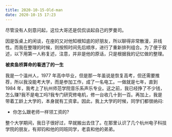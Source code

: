 ```yaml
---
title: 2020-10-15-Old-man
date: 2020-10-15 17:23
---
```

尽管没有人刻意问起，这位大哥还是侃侃谈起自己的罗曼司。

因是饭桌上的闲谈，在座的又对他知根知底的好朋友，所以聊得非常散漫，非线性。而我在整理的时候，则按照时间先后顺序，进行了重新排列组合。为了便于叙述，以下用第一人称复述，注意，并非是他的原话，只是根据我的记忆做的整理。

**被卖鱼桥算命的看透了的一生**

我是一个温州人，1977 年高中毕业，但是那一年虽说是恢复高考，但还需要推荐，所以我没能考大学，而是参加工作，成了一名电工。一做就是七年，直到 1984 年，我考上了杭州师范学院音乐系声乐专业。这之前，我已经挣了不少钱，怎么赚?我不是电工吗?我专门研究修电机，修一台收几十到一百。再加上，我是带着工龄上大学的，本身就有工资拿。因此，我上大学的时候，同学们都很纳闷:

- 你怎么跟老师一样领工资的?

整个大学期间，我日子很好过，早就搬出去住了。在那里认识了几个杭州电子科技学院的朋友，有郑钧和他的同班同学，老袁和他的弟弟。




